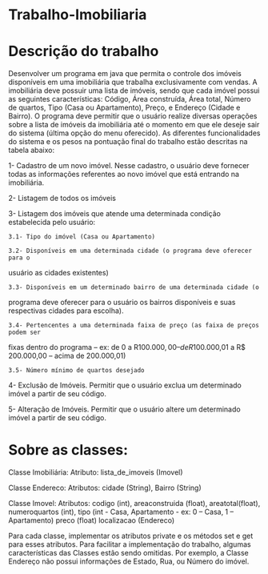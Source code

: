 # Trabalho-Imobiliaria

# Descrição do trabalho 

Desenvolver um programa em java que permita o controle dos imóveis disponíveis em uma
imobiliária que trabalha exclusivamente com vendas. A imobiliária deve possuir uma lista de
imóveis, sendo que cada imóvel possui as seguintes características: Código, Área construída, Área
total, Número de quartos, Tipo (Casa ou Apartamento), Preço, e Endereço (Cidade e Bairro).
O programa deve permitir que o usuário realize diversas operações sobre a lista de imóveis da
imobiliária até o momento em que ele deseje sair do sistema (última opção do menu oferecido). As
diferentes funcionalidades do sistema e os pesos na pontuação final do trabalho estão descritas na
tabela abaixo:

  1- Cadastro de um novo imóvel. Nesse cadastro, o usuário deve fornecer todas
as informações referentes ao novo imóvel que está entrando na imobiliária.

  2- Listagem de todos os imóveis
  
  3- Listagem dos imóveis que atende uma determinada condição estabelecida
pelo usuário:

    3.1- Tipo do imóvel (Casa ou Apartamento)
    
    3.2- Disponíveis em uma determinada cidade (o programa deve oferecer para o
usuário as cidades existentes)

    3.3- Disponíveis em um determinado bairro de uma determinada cidade (o
programa deve oferecer para o usuário os bairros disponíveis e suas
respectivas cidades para escolha).

    3.4- Pertencentes a uma determinada faixa de preço (as faixa de preços podem ser
fixas dentro do programa – ex: de 0 a R$100.000,00 – de R$100.000,01 a R$
200.000,00 – acima de 200.000,01)

    3.5- Número mínimo de quartos desejado
    
  4- Exclusão de Imóveis. Permitir que o usuário exclua um determinado imóvel a
partir de seu código.

  5- Alteração de Imóveis. Permitir que o usuário altere um determinado imóvel a
partir de seu código.

# Sobre as classes:

Classe Imobiliária:
Atributo: lista_de_imoveis (Imovel)

Classe Endereco:
Atributos: cidade (String), Bairro (String)

Classe Imovel:
Atributos: codigo (int), areaconstruida (float), areatotal(float), numeroquartos (int),
tipo (int - Casa, Apartamento - ex: 0 – Casa, 1 – Apartamento)
preco (float)
localizacao (Endereco)

Para cada classe, implementar os atributos private e os métodos set e get para esses atributos.
Para facilitar a implementação do trabalho, algumas características das Classes estão sendo
omitidas. Por exemplo, a Classe Endereço não possui informações de Estado, Rua, ou Número do
imóvel.
